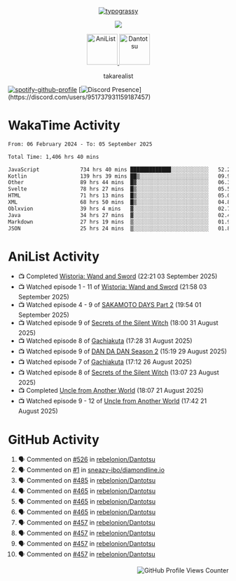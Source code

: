 <div align="center">
<a href="https://github.com/kawarimidoll/typograssy">
    <img alt="typograssy" src="https://typograssy.deno.dev/api?text=%E3%82%B8%E3%83%A7%E3%83%B3%E3%81%A7%E3%81%99%E3%80%82%E3%81%93%E3%82%93%E3%81%AB%E3%81%A1%E3%81%AF%20%20%5E%5E%20sup%20iam%20ibo%20--&&l0=none&l1=82d9d0&l2=027353&l3=038c4c&l4=01402e&bg=none&frame=none&speed=100&comment=">
</a>
</div>
<p align="center">
  <a href="https://skillicons.dev">
    <img src="https://skillicons.dev/icons?i=kotlin,figma,obsidian,androidstudio,vscode,css,html" />
  </a>
</p>

<p align="center">
    <a href="https://anilist.co/user/takarealist112/">
      <img src="https://i.imgur.com/LDvh7Lg.gif" alt="AniList" style="width: 70px; height: auto;">
    </a>
    <a href="https://discord.gg/4HPZ5nAWwM/">
      <img src="https://i.imgur.com/5o3Y9Jb.gif" alt="Dantotsu" style="width: 70px; height: auto;">
    </a>
</p>

<p align="center">
takarealist
</p>

[![spotify-github-profile](https://spotify-github-profile.vercel.app/api/view?uid=216np2gahwfhcjozqmzomew7i&cover_image=true&theme=novatorem&show_offline=true&background_color=121212&interchange=false&bar_color=53b14f&bar_color_cover=true)](https://spotify-github-profile.vercel.app/api/view?uid=216np2gahwfhcjozqmzomew7i&redirect=true)
[![Discord Presence](https://lanyard-profile-readme.vercel.app/api/951737931159187457?theme=dark&bg=Oe1116&animated=false&hideDiscrim=true&borderRadius=30px&idleMessage=currently%20offline...)](https://discord.com/users/951737931159187457)

# WakaTime Activity

<!--START_SECTION:waka-->

```txt
From: 06 February 2024 - To: 05 September 2025

Total Time: 1,406 hrs 40 mins

JavaScript             734 hrs 40 mins █████████████░░░░░░░░░░░░   52.23 %
Kotlin                 139 hrs 39 mins ██▒░░░░░░░░░░░░░░░░░░░░░░   09.93 %
Other                  89 hrs 44 mins  █▓░░░░░░░░░░░░░░░░░░░░░░░   06.38 %
Svelte                 78 hrs 27 mins  █▒░░░░░░░░░░░░░░░░░░░░░░░   05.58 %
HTML                   71 hrs 13 mins  █▒░░░░░░░░░░░░░░░░░░░░░░░   05.06 %
XML                    68 hrs 50 mins  █▒░░░░░░░░░░░░░░░░░░░░░░░   04.89 %
Oblxvion               39 hrs 4 mins   ▓░░░░░░░░░░░░░░░░░░░░░░░░   02.78 %
Java                   34 hrs 27 mins  ▓░░░░░░░░░░░░░░░░░░░░░░░░   02.45 %
Markdown               27 hrs 19 mins  ▒░░░░░░░░░░░░░░░░░░░░░░░░   01.94 %
JSON                   25 hrs 24 mins  ▒░░░░░░░░░░░░░░░░░░░░░░░░   01.81 %
```

<!--END_SECTION:waka-->

# AniList Activity

<!-- ANILIST_ACTIVITY:start -->

-   📺 Completed [Wistoria: Wand and Sword](https://anilist.co/anime/174576) (22:21 03 September 2025)
-   📺 Watched episode 1 - 11 of [Wistoria: Wand and Sword](https://anilist.co/anime/174576) (21:58 03 September 2025)
-   📺 Watched episode 4 - 9 of [SAKAMOTO DAYS Part 2](https://anilist.co/anime/184237) (19:54 01 September 2025)
-   📺 Watched episode 9 of [Secrets of the Silent Witch](https://anilist.co/anime/179966) (18:00 31 August 2025)
-   📺 Watched episode 8 of [Gachiakuta](https://anilist.co/anime/178025) (17:28 31 August 2025)
-   📺 Watched episode 9 of [DAN DA DAN Season 2](https://anilist.co/anime/185660) (15:19 29 August 2025)
-   📺 Watched episode 7 of [Gachiakuta](https://anilist.co/anime/178025) (17:12 26 August 2025)
-   📺 Watched episode 8 of [Secrets of the Silent Witch](https://anilist.co/anime/179966) (13:07 23 August 2025)
-   📺 Completed [Uncle from Another World](https://anilist.co/anime/135806) (18:07 21 August 2025)
-   📺 Watched episode 9 - 12 of [Uncle from Another World](https://anilist.co/anime/135806) (17:42 21 August 2025)

<!-- ANILIST_ACTIVITY:end -->

# GitHub Activity

<!--START_SECTION:activity-->

1. 🗣 Commented on [#526](https://github.com/rebelonion/Dantotsu/pull/526#issuecomment-2481012390) in [rebelonion/Dantotsu](https://github.com/rebelonion/Dantotsu)
2. 🗣 Commented on [#1](https://github.com/sneazy-ibo/diamondline.io/issues/1#issuecomment-2411269955) in [sneazy-ibo/diamondline.io](https://github.com/sneazy-ibo/diamondline.io)
3. 🗣 Commented on [#485](https://github.com/rebelonion/Dantotsu/issues/485#issuecomment-2374839206) in [rebelonion/Dantotsu](https://github.com/rebelonion/Dantotsu)
4. 🗣 Commented on [#465](https://github.com/rebelonion/Dantotsu/issues/465#issuecomment-2257555066) in [rebelonion/Dantotsu](https://github.com/rebelonion/Dantotsu)
5. 🗣 Commented on [#465](https://github.com/rebelonion/Dantotsu/issues/465#issuecomment-2257389149) in [rebelonion/Dantotsu](https://github.com/rebelonion/Dantotsu)
6. 🗣 Commented on [#465](https://github.com/rebelonion/Dantotsu/issues/465#issuecomment-2257388359) in [rebelonion/Dantotsu](https://github.com/rebelonion/Dantotsu)
7. 🗣 Commented on [#457](https://github.com/rebelonion/Dantotsu/issues/457#issuecomment-2256121324) in [rebelonion/Dantotsu](https://github.com/rebelonion/Dantotsu)
8. 🗣 Commented on [#457](https://github.com/rebelonion/Dantotsu/issues/457#issuecomment-2256120426) in [rebelonion/Dantotsu](https://github.com/rebelonion/Dantotsu)
9. 🗣 Commented on [#457](https://github.com/rebelonion/Dantotsu/issues/457#issuecomment-2256119951) in [rebelonion/Dantotsu](https://github.com/rebelonion/Dantotsu)
10. 🗣 Commented on [#457](https://github.com/rebelonion/Dantotsu/issues/457#issuecomment-2256116300) in [rebelonion/Dantotsu](https://github.com/rebelonion/Dantotsu)
<!--END_SECTION:activity-->

<div align="right">
    <img src="https://komarev.com/ghpvc/?username=sneazy-ibo&color=ff6e00&label=Counter&abbreviated=true" alt="GitHub Profile Views Counter">
</div>
